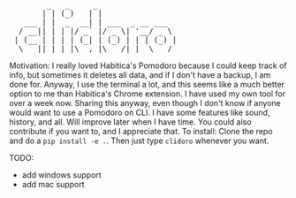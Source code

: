 <pre>
        _   _     _                 
       | | (_)   | |                
   ___ | |  _  __| | ___  _ __ ___  
  / __|| | | |/ _` |/ _ \| '__/ _ \ 
 | (__ | | | | (_| | (_) | | | (_) |
  \___||_| |_|\__,_|\___/|_|  \___/ 
</pre>


Motivation: I really loved Habitica's Pomodoro because I could keep track of info, but sometimes it deletes all data, and if I don't have a backup, I am done for. Anyway, I use the terminal a lot, and this seems like a much better option to me than Habitica's Chrome extension. I have used my own tool for over a week now. Sharing this anyway, even though I don't know if anyone would want to use a Pomodoro on CLI. I have some features like sound, history, and all. Will improve later when I have time. You could also contribute if you want to, and I appreciate that. To install: Clone the repo and do a `pip install -e .`. Then just type `clidoro` whenever you want.


TODO:
- add windows support
- add mac support